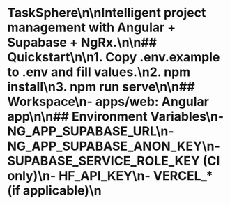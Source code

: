 # TaskSphere\n\nIntelligent project management with Angular + Supabase + NgRx.\n\n## Quickstart\n\n1. Copy .env.example to .env and fill values.\n2. npm install\n3. npm run serve\n\n## Workspace\n- apps/web: Angular app\n\n## Environment Variables\n- NG_APP_SUPABASE_URL\n- NG_APP_SUPABASE_ANON_KEY\n- SUPABASE_SERVICE_ROLE_KEY (CI only)\n- HF_API_KEY\n- VERCEL_* (if applicable)\n
